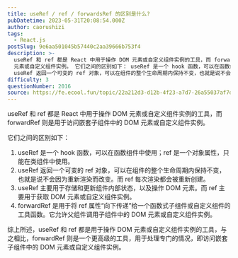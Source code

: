```yaml
---
title: useRef / ref / forwardsRef 的区别是什么?
pubDatetime: 2023-05-31T20:08:54.000Z
author: caorushizi
tags:
  - React.js
postSlug: 9e6aa501045b57440c2aa39666b753f4
description: >-
  useRef 和 ref 都是 React 中用于操作 DOM 元素或自定义组件实例的工具，而 forwardRef 则是用于访问嵌套子组件中的 DOM
  元素或自定义组件实例。 它们之间的区别如下： useRef 是一个 hook 函数，可以在函数组件中使用；ref 是一个对象属性，只能在类组件中使用。
  useRef 返回一个可变的 ref 对象，可以在组件的整个生命周期内保持不变，也就是说不会因
difficulty: 3
questionNumber: 2016
source: https://fe.ecool.fun/topic/22a212d3-d12b-4f23-a7d7-26a55037af7d
---
```


useRef 和 ref 都是 React 中用于操作 DOM 元素或自定义组件实例的工具，而 forwardRef 则是用于访问嵌套子组件中的 DOM 元素或自定义组件实例。

它们之间的区别如下：

1. useRef 是一个 hook 函数，可以在函数组件中使用；ref 是一个对象属性，只能在类组件中使用。
2. useRef 返回一个可变的 ref 对象，可以在组件的整个生命周期内保持不变，也就是说不会因为重新渲染而改变。而 ref 每次渲染都会被重新创建。
3. useRef 主要用于存储和更新组件内部状态，以及操作 DOM 元素。而 ref 主要用于获取 DOM 元素或自定义组件实例。
4. forwardRef 是用于将 ref 属性“向下传递”给一个函数式子组件或自定义组件的工具函数。它允许父组件调用子组件中的 DOM 元素或自定义组件实例。

综上所述，useRef 和 ref 都是用于操作 DOM 元素或自定义组件实例的工具，与之相比，forwardRef 则是一个更高级的工具，用于处理专门的情况，即访问嵌套子组件中的 DOM 元素或自定义组件实例。

